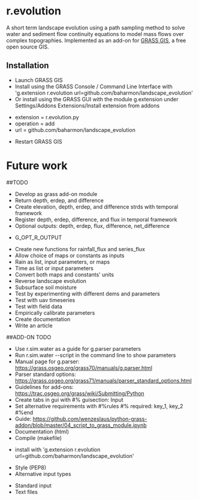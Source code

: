# r.evolution
A short term landscape evolution using a path sampling method to solve water and sediment flow continuity equations to model mass flows over complex topographies.
Implemented as an add-on for [GRASS GIS](https://grass.osgeo.org/), a free open source GIS.

## Installation
* Launch GRASS GIS
* Install using the GRASS Console / Command Line Interface with 'g.extension r.evolution url=github.com/baharmon/landscape_evolution'
* Or install using the GRASS GUI with the module g.extension under Settings/Addons Extensions/Install extension from addons
- extension = r.evolution.py
- operation = add
- url = github.com/baharmon/landscape_evolution
* Restart GRASS GIS

# Future work
##TODO
* Develop as grass add-on module
* Return depth, erdep, and difference
* Create elevation, depth, erdep, and difference strds with temporal framework
* Register depth, erdep, difference, and flux in temporal framework
* Optional outputs: depth, erdep, flux, difference, net_difference
- G_OPT_R_OUTPUT
* Create new functions for rainfall_flux and series_flux
* Allow choice of maps or constants as inputs
* Rain as list, input parameters, or maps
* Time as list or input parameters
* Convert both maps and constants' units
* Reverse landscape evolution
* Subsurface soil moisture
* Test by experimenting with different dems and parameters
* Test with uav timeseries
* Test with field data
* Empirically calibrate parameters
* Create documentation
* Write an article

##ADD-ON TODO
* Use r.sim.water as a guide for g.parser parameters
* Run r.sim.water --script in the command line to show parameters
* Manual page for g.parser: https://grass.osgeo.org/grass70/manuals/g.parser.html
* Parser standard options: https://grass.osgeo.org/grass71/manuals/parser_standard_options.html
* Guidelines for add-ons: https://trac.osgeo.org/grass/wiki/Submitting/Python
* Create tabs in gui with #% guisection: Input
* Set alternative requirements with  #%rules #% required: key_1, key_2 #%end
* Guide: https://github.com/wenzeslaus/python-grass-addon/blob/master/04_script_to_grass_module.ipynb
* Documentation (html)
* Compile (makefile)
- install with 'g.extension r.evolution url=github.com/baharmon/landscape_evolution'
* Style (PEP8)
* Alternative input types
- Standard input
- Text files
